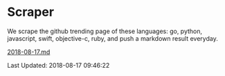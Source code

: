 # Scraper

We scrape the github trending page of these languages: go, python, javascript, swift, objective-c, ruby, and push a markdown result everyday.

[2018-08-17.md](https://github.com/henson/Scraper/blob/master/2018-08-17.md)

Last Updated: 2018-08-17 09:46:22